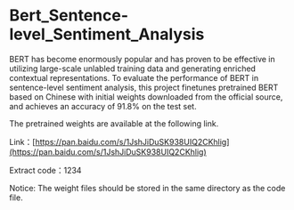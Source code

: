 # Bert_Sentence-level_Sentiment_Analysis
BERT has become enormously popular and has proven to be effective in utilizing large-scale unlabled training data and generating enriched contextual representations. To evaluate the performance of BERT in sentence-level sentiment analysis, this project finetunes pretrained BERT based on Chinese with initial weights downloaded from the official source, and achieves an accuracy of 91.8% on the test set. 

The pretrained weights are available at the following link. 

Link：[https://pan.baidu.com/s/1JshJiDuSK938UIQ2CKhlig](https://pan.baidu.com/s/1JshJiDuSK938UIQ2CKhlig) 

Extract code：1234

Notice: The weight files should be stored in the same directory as the code file.
